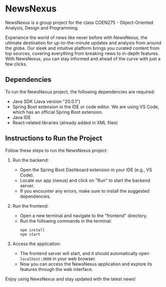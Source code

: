 # NewsNexus

NewsNexus is a group project for the class COEN275 - Object-Oriented Analysis, Design and Programming.

Experience the world of news like never before with NewsNexus, the ultimate destination for up-to-the-minute updates and analysis from around the globe. Our sleek and intuitive platform brings you curated content from top sources, covering everything from breaking news to in-depth features. With NewsNexus, you can stay informed and ahead of the curve with just a few clicks.

## Dependencies

To run the NewsNexus project, the following dependencies are required:

- Java SDK (Java version "20.0.1")
- Spring Boot extension in the IDE or code editor. We are using VS Code, which has an official Spring Boot extension.
- Java IDE
- React-related libraries (already added in XML files)

## Instructions to Run the Project

Follow these steps to run the NewsNexus project:

1. Run the backend:
   - Open the Spring Boot Dashboard extension in your IDE (e.g., VS Code).
   - Locate our app (nexus) and click on "Run" to start the backend server.
   - If you encounter any errors, make sure to install the suggested dependencies.

2. Run the frontend:
   - Open a new terminal and navigate to the "frontend" directory.
   - Run the following commands in the terminal:
     ```
     npm install
     npm start
     ```

3. Access the application:
   - The frontend server will start, and it should automatically open `localhost:3000` in your web browser.
   - Now you can access the NewsNexus application and explore its features through the web interface.

Enjoy using NewsNexus and stay updated with the latest news!